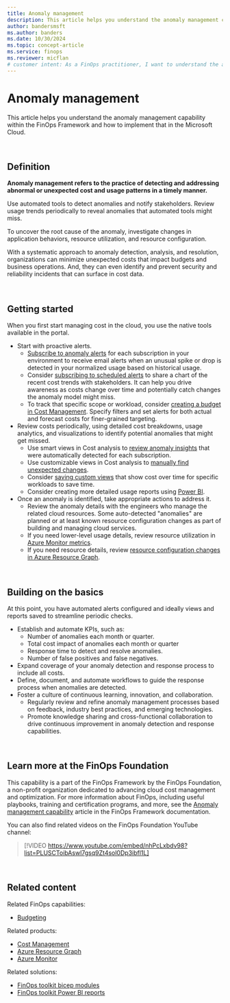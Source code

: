 ```yaml
---
title: Anomaly management
description: This article helps you understand the anomaly management capability within the FinOps Framework and how to implement that in the Microsoft Cloud.
author: bandersmsft
ms.author: banders
ms.date: 10/30/2024
ms.topic: concept-article
ms.service: finops
ms.reviewer: micflan
# customer intent: As a FinOps practitioner, I want to understand the anomaly management capability so that I can implement it in the Microsoft Cloud.
---
```



<!-- markdownlint-disable-next-line MD025 -->
# Anomaly management

This article helps you understand the anomaly management capability within the FinOps Framework and how to implement that in the Microsoft Cloud.

<br>

## Definition

**Anomaly management refers to the practice of detecting and addressing abnormal or unexpected cost and usage patterns in a timely manner.**

Use automated tools to detect anomalies and notify stakeholders. Review usage trends periodically to reveal anomalies that automated tools might miss.

To uncover the root cause of the anomaly, investigate changes in application behaviors, resource utilization, and resource configuration.

With a systematic approach to anomaly detection, analysis, and resolution, organizations can minimize unexpected costs that impact budgets and business operations. And, they can even identify and prevent security and reliability incidents that can surface in cost data.

<br>

## Getting started

When you first start managing cost in the cloud, you use the native tools available in the portal.

- Start with proactive alerts.
  - [Subscribe to anomaly alerts](/azure/cost-management-billing/understand/analyze-unexpected-charges#create-an-anomaly-alert) for each subscription in your environment to receive email alerts when an unusual spike or drop is detected in your normalized usage based on historical usage.
  - Consider [subscribing to scheduled alerts](/azure/cost-management-billing/costs/save-share-views#subscribe-to-scheduled-alerts) to share a chart of the recent cost trends with stakeholders. It can help you drive awareness as costs change over time and potentially catch changes the anomaly model might miss.
  - To track that specific scope or workload, consider [creating a budget in Cost Management](/azure/cost-management-billing/costs/tutorial-acm-create-budgets). Specify filters and set alerts for both actual and forecast costs for finer-grained targeting.
- Review costs periodically, using detailed cost breakdowns, usage analytics, and visualizations to identify potential anomalies that might get missed.
  - Use smart views in Cost analysis to [review anomaly insights](/azure/cost-management-billing/understand/analyze-unexpected-charges#identify-cost-anomalies) that were automatically detected for each subscription.
  - Use customizable views in Cost analysis to [manually find unexpected changes](/azure/cost-management-billing/understand/analyze-unexpected-charges#manually-find-unexpected-cost-changes).
  - Consider [saving custom views](/azure/cost-management-billing/costs/save-share-views) that show cost over time for specific workloads to save time.
  - Consider creating more detailed usage reports using [Power BI](../../toolkit/power-bi/reports.md).
- Once an anomaly is identified, take appropriate actions to address it.
  - Review the anomaly details with the engineers who manage the related cloud resources. Some auto-detected "anomalies" are planned or at least known resource configuration changes as part of building and managing cloud services.
  - If you need lower-level usage details, review resource utilization in [Azure Monitor metrics](/azure/azure-monitor/essentials/metrics-getting-started).
  - If you need resource details, review [resource configuration changes in Azure Resource Graph](/azure/governance/resource-graph/how-to/get-resource-changes).

<br>

## Building on the basics

At this point, you have automated alerts configured and ideally views and reports saved to streamline periodic checks.

- Establish and automate KPIs, such as:
  - Number of anomalies each month or quarter.
  - Total cost impact of anomalies each month or quarter
  - Response time to detect and resolve anomalies.
  - Number of false positives and false negatives.
- Expand coverage of your anomaly detection and response process to include all costs.
- Define, document, and automate workflows to guide the response process when anomalies are detected.
- Foster a culture of continuous learning, innovation, and collaboration.
  - Regularly review and refine anomaly management processes based on feedback, industry best practices, and emerging technologies.
  - Promote knowledge sharing and cross-functional collaboration to drive continuous improvement in anomaly detection and response capabilities.

<br>

## Learn more at the FinOps Foundation

This capability is a part of the FinOps Framework by the FinOps Foundation, a non-profit organization dedicated to advancing cloud cost management and optimization. For more information about FinOps, including useful playbooks, training and certification programs, and more, see the [Anomaly management capability](https://www.finops.org/framework/capabilities/anomaly-management) article in the FinOps Framework documentation.

You can also find related videos on the FinOps Foundation YouTube channel:

> [!VIDEO https://www.youtube.com/embed/nhPcLxbdv98?list=PLUSCToibAswl7gsq9Zt4sol0Dp3ibfl1L]

<br>

## Related content

Related FinOps capabilities:

- [Budgeting](../quantify/budgeting.md)

Related products:

- [Cost Management](/azure/cost-management-billing/costs/)
- [Azure Resource Graph](/azure/governance/resource-graph/)
- [Azure Monitor](/azure/azure-monitor/)

Related solutions:

- [FinOps toolkit bicep modules](../../toolkit/bicep-registry/modules.md)
- [FinOps toolkit Power BI reports](../../toolkit/power-bi/reports.md)

<br>
